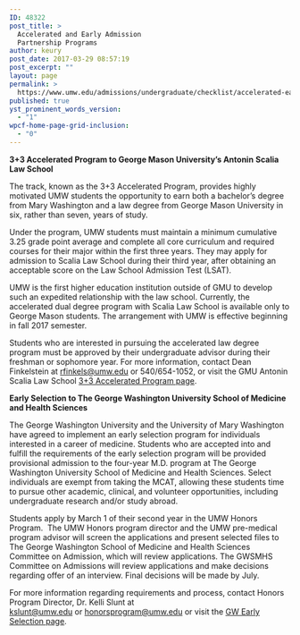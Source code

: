 ```yaml
---
ID: 48322
post_title: >
  Accelerated and Early Admission
  Partnership Programs
author: keury
post_date: 2017-03-29 08:57:19
post_excerpt: ""
layout: page
permalink: >
  https://www.umw.edu/admissions/undergraduate/checklist/accelerated-early-admission-partnership-programs/
published: true
yst_prominent_words_version:
  - "1"
wpcf-home-page-grid-inclusion:
  - "0"
---
```

<strong>3+3 Accelerated Program to George Mason University’s Antonin</strong> <strong>Scalia Law School</strong>

The track, known as the 3+3 Accelerated Program, provides highly motivated UMW students the opportunity to earn both a bachelor’s degree from Mary Washington and a law degree from George Mason University in six, rather than seven, years of study.

Under the program, UMW students must maintain a minimum cumulative 3.25 grade point average and complete all core curriculum and required courses for their major within the first three years. They may apply for admission to Scalia Law School during their third year, after obtaining an acceptable score on the Law School Admission Test (LSAT).

UMW is the first higher education institution outside of GMU to develop such an expedited relationship with the law school. Currently, the accelerated dual degree program with Scalia Law School is available only to George Mason students. The arrangement with UMW is effective beginning in fall 2017 semester.

Students who are interested in pursuing the accelerated law degree program must be approved by their undergraduate advisor during their freshman or sophomore year. For more information, contact Dean Finkelstein at <a href="mailto:rfinkels@umw.edu">rfinkels@umw.edu</a> or 540/654-1052, or visit the GMU Antonin Scalia Law School <a href="https://www.law.gmu.edu/admissions/jd/3_3_program">3+3 Accelerated Program page</a>.

<strong>Early Selection to The George Washington University School of Medicine and Health Sciences</strong>

The George Washington University and the University of Mary Washington have agreed to implement an early selection program for individuals interested in a career of medicine. Students who are accepted into and fulfill the requirements of the early selection program will be provided provisional admission to the four-year M.D. program at The George Washington University School of Medicine and Health Sciences. Select individuals are exempt from taking the MCAT, allowing these students time to pursue other academic, clinical, and volunteer opportunities, including undergraduate research and/or study abroad.

Students apply by March 1 of their second year in the UMW Honors Program.  The UMW Honors program director and the UMW pre-medical program advisor will screen the applications and present selected files to The George Washington School of Medicine and Health Sciences Committee on Admission, which will review applications. The GWSMHS Committee on Admissions will review applications and make decisions regarding offer of an interview. Final decisions will be made by July.

For more information regarding requirements and process, contact Honors Program Director, Dr. Kelli Slunt at <a href="mailto:kslunt@umw.edu">kslunt@umw.edu</a> or <a href="mailto:honorsprogram@umw.edu">honorsprogram@umw.edu</a> or visit the <a href="http://academics.umw.edu/honorsprogram/gwu-early-acceptance-program/">GW Early Selection page</a>.